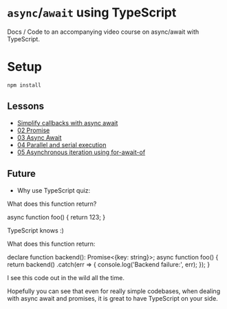 # `async`/`await` using TypeScript

Docs / Code to an accompanying video course on async/await with TypeScript.

# Setup 
```
npm install
```

## Lessons

* [Simplify callbacks with async await](https://egghead.io/lessons/typescript-simplify-asynchronous-callback-functions-using-async-await)
* [02 Promise](https://egghead.io/lessons/promise-fundamentals-using-typescript)
* [03 Async Await]()
* [04 Parallel and serial execution]()
* [05 Asynchronous iteration using for-await-of]()


## Future

* Why use TypeScript quiz:

What does this function return?

async function foo() {
   return 123;
}

TypeScript knows :)

What does this function return:

declare function backend(): Promise<{key: string}>;
async function foo() {
   return backend()
     .catch(err => {
       console.log('Backend failure:', err);
     });
}

I see this code out in the wild all the time.

Hopefully you can see that even for really simple codebases, when dealing with async await and promises, it is great to have TypeScript on your side.
